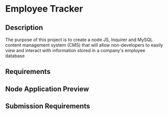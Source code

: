 # Employee Tracker

## Description
The purpose of this project is to create a node JS, Inquirer and MySQL content management system (CMS) that will allow non-developers to easily view and interact with information stored in a company's employee database

## Requirements

## Node Application Preview

## Submission Requirements